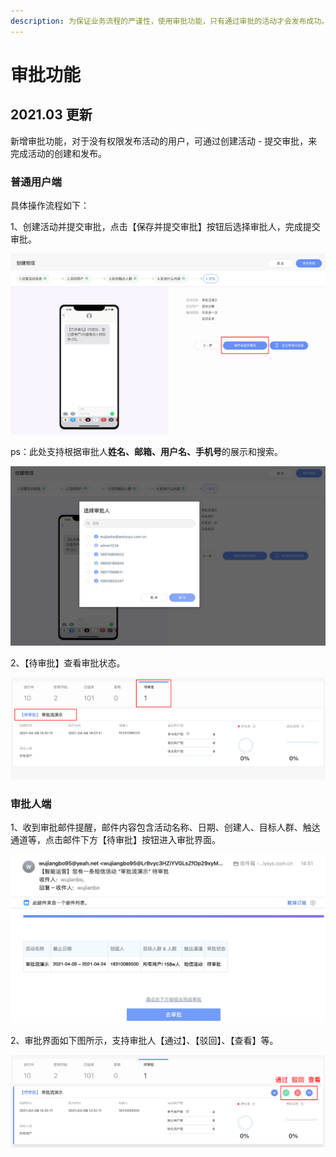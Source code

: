 ```yaml
---
description: 为保证业务流程的严谨性，使用审批功能，只有通过审批的活动才会发布成功。
---
```


# 审批功能

## 2021.03 更新

新增审批功能，对于没有权限发布活动的用户，可通过创建活动 - 提交审批，来完成活动的创建和发布。

### 普通用户端

具体操作流程如下：

1、创建活动并提交审批，点击【保存并提交审批】按钮后选择审批人，完成提交审批。

![普通用户端 - 提交审批](<../../../.gitbook/assets/image (53).png>)

ps：此处支持根据审批人**姓名、邮箱、用户名、手机号**的展示和搜索。

![普通用户端 - 选择审批人](<../../../.gitbook/assets/image (54).png>)

2、【待审批】查看审批状态。

![普通用户端 - 待审批列表](<../../../.gitbook/assets/image (55).png>)

### 审批人端

1、收到审批邮件提醒，邮件内容包含活动名称、日期、创建人、目标人群、触达通道等，点击邮件下方【待审批】按钮进入审批界面。

![审批人端 - 邮件提醒](<../../../.gitbook/assets/image (56).png>)

2、审批界面如下图所示，支持审批人【通过】、【驳回】、【查看】等。

![审批人端 - 待审批活动列表](<../../../.gitbook/assets/image (57).png>)
